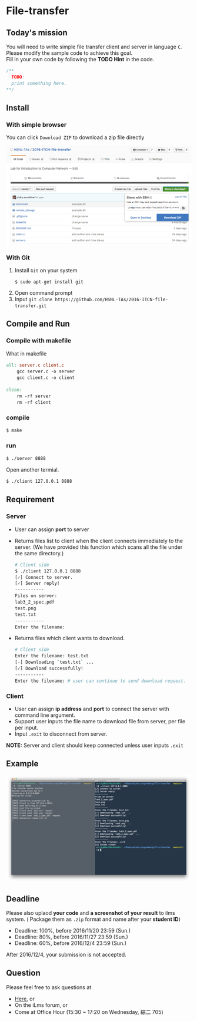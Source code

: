 # File-transfer
## Today's mission

You will need to write simple file transfer client and server in language `C`.  
Please modify the sample code to achieve this goal.  
Fill in your own code by following the **TODO Hint** in the code.  

```c
/**
  TODO:
  print something here.
**/
```

## Install
### With simple browser

You can click `Download ZIP` to download a zip file directly

![](https://raw.githubusercontent.com/HSNL-TAs/2016-ITCN-file-transfer/master/download_zip.png)

### With Git
1. Install `Git` on your system
	```shell
	$ sudo apt-get install git
	```
2. Open command prompt
3. Input `git clone https://github.com/HSNL-TAs/2016-ITCN-file-transfer.git`

## Compile and Run
### Compile with makefile
What in makefile
```makefile
all: server.c client.c
	gcc server.c -o server
	gcc client.c -o client

clean:
	rm -rf server
	rm -rf client
```

### compile  
```sh
$ make
```

### run
```sh
$ ./server 8888
```
Open another termial.
```sh
$ ./client 127.0.0.1 8888
```

## Requirement
### Server
- User can assign **port** to server
- Returns files list to client when the client connects immediately to the server. (We have provided this function which scans all the file under the same directory.)  

	```sh
	# Client side
	$ ./client 127.0.0.1 8888
	[✓] Connect to server.
	[✓] Server reply!
	-----------
	Files on server:
	lab3_2_spec.pdf
	test.png
	test.txt
	-----------
	Enter the filename:
	```

- Returns files which client wants to download.

	```sh
	# Client side
	Enter the filename: test.txt
	[-] Downloading `test.txt` ...
	[✓] Download successfully!
	-----------
	Enter the filename: # user can continue to send download request.
	```

### Client
- User can assign **ip address** and **port** to connect the server with command line argument.
- Support user inputs the file name to download file from server, per file per input.
- Input `.exit` to disconnect from server.

**NOTE:** Server and client should keep connected unless user inputs `.exit`

## Example
![](https://raw.githubusercontent.com/HSNL-TAs/2016-ITCN-file-transfer/master/example_screenshot.png)

## Deadline
Please also uplaod **your code** and **a screenshot of your result** to ilms system.
( Package them as `.zip` format and name after your **student ID**)

- Deadline: 100%, before 2016/11/20 23:59 (Sun.)
- Deadline: 80%, before 2016/11/27 23:59 (Sun.)
- Deadline: 60%, before 2016/12/4 23:59 (Sun.)

After 2016/12/4, your submission is not accepted.

## Question
Please feel free to ask questions at
- [Here](https://github.com/HSNL-TAs/2016-ITCN-file-transfer/issues), or
- On the iLms forum, or
- Come at Office Hour (15:30 ~ 17:20 on Wednesday, 綜二 705)
